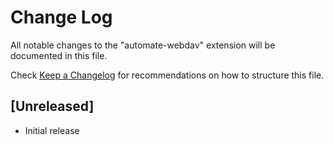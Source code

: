 # Change Log

All notable changes to the "automate-webdav" extension will be documented in this file.

Check [Keep a Changelog](http://keepachangelog.com/) for recommendations on how to structure this file.

## [Unreleased]

- Initial release